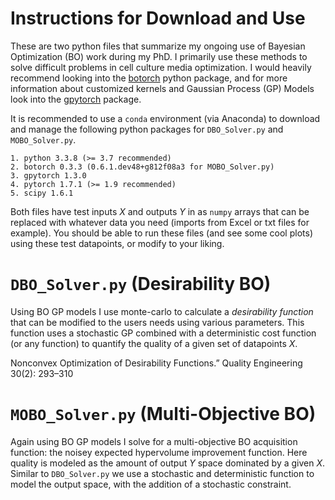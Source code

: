 # Instructions for Download and Use

These are two python files that summarize my ongoing use of Bayesian Optimization
(BO) work during my PhD. I primarily use these methods to solve difficult problems
in cell culture media optimization. I would heavily recommend looking into the 
[botorch](https://www.https:botorch.org/) python package, and for more information
about customized kernels and Gaussian Process (GP) Models look into the [gpytorch](https://gpytorch.ai/)
package.

It is recommended to use a `conda` environment (via Anaconda) to download 
and manage the following python packages for `DBO_Solver.py` and `MOBO_Solver.py`.

```
1. python 3.3.8 (>= 3.7 recommended)
2. botorch 0.3.3 (0.6.1.dev48+g812f08a3 for MOBO_Solver.py)
3. gpytorch 1.3.0
4. pytorch 1.7.1 (>= 1.9 recommended)
5. scipy 1.6.1
```

Both files have test inputs *X* and outputs *Y* in as `numpy` arrays that can be replaced
with whatever data you need (imports from Excel or txt files for example). You should be 
able to run these files (and see some cool plots) using these test datapoints, or modify
to your liking.

# `DBO_Solver.py` (Desirability BO)

Using BO GP models I use monte-carlo to calculate a *desirability function* that can be 
modified to the users needs using various parameters. This function uses a stochastic
GP combined with a deterministic cost function (or any function) to quantify the quality
of a given set of datapoints *X*.

Nonconvex Optimization of Desirability Functions.” Quality Engineering 30(2): 293–310

# `MOBO_Solver.py` (Multi-Objective BO)

Again using BO GP models I solve for a multi-objective BO acquisition function: the
noisey expected hypervolume improvement function. Here quality is modeled as the amount
of output *Y* space dominated by a given *X*. Similar to `DBO_Solver.py` we use a stochastic
and deterministic function to model the output space, with the addition of a stochastic
constraint.